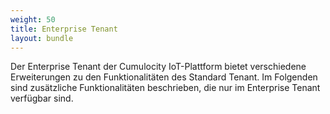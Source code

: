 ```yaml
---
weight: 50
title: Enterprise Tenant
layout: bundle
---
```


Der Enterprise Tenant der Cumulocity IoT-Plattform bietet verschiedene Erweiterungen zu den Funktionalitäten des Standard Tenant. Im Folgenden sind zusätzliche Funktionalitäten beschrieben, die nur im Enterprise Tenant verfügbar sind.
